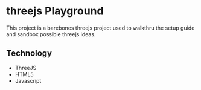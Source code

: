 # threejs Playground

This project is a barebones threejs project used to walkthru the setup guide and sandbox possible threejs ideas.

## Technology
- ThreeJS
- HTML5
- Javascript
